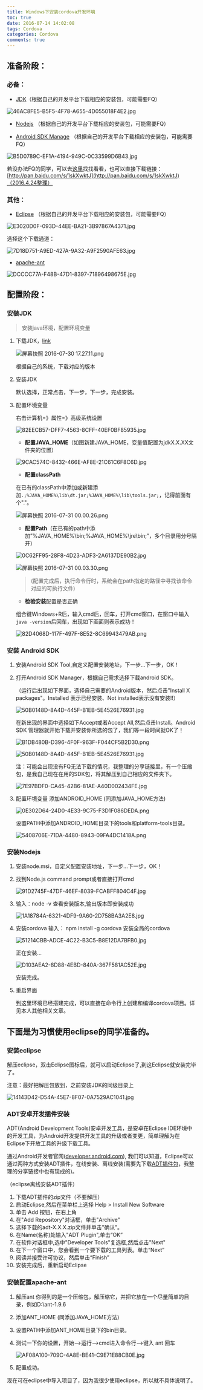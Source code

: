 ```yaml
---
title: Windows下安装cordova开发环境
toc: true
date: 2016-07-14 14:02:08
tags: Cordova
categories: Cordova
comments: true
---
```

## 准备阶段：

### 必备：

- [JDK](http://www.oracle.com/technetwork/java/javase/downloads/jdk8-downloads-2133151.html)（根据自己的开发平台下载相应的安装包，可能需要FQ）
<!-- more -->
![46AC8FE5-B5F5-4F78-A655-4D055018F4E2.jpg](http://ww3.sinaimg.cn/large/72f96cbagw1f6d5lisumzj20f908i0ty.jpg)

- [Nodejs](https://nodejs.org/en/download/)  （根据自己的开发平台下载相应的安装包，可能需要FQ）

- [Android SDK Manage](http://developer.android.com/sdk/index.html)  （根据自己的开发平台下载相应的安装包，可能需要FQ）

![B5D0789C-EF1A-4194-949C-0C33599D6B43.jpg](http://ww2.sinaimg.cn/large/72f96cbagw1f6d5mvz8qvj20lw0ckjs9.jpg)

若没办法FQ的同学，可以去[这里](https://github.com/inferjay/AndroidDevTools/)找找看看，也可以直接下载链接：[http://pan.baidu.com/s/1skXwktJ](http://pan.baidu.com/s/1skXwktJ)（2016.4.24整理）

### 其他：

- [Eclipse](https://www.eclipse.org/downloads/)  （根据自己的开发平台下载相应的安装包，可能需要FQ）

![E3020D0F-093D-44EE-BA21-3B97867A4371.jpg](http://ww3.sinaimg.cn/large/72f96cbagw1f6d5oeaiyvj20nb07u74t.jpg)

选择这个下载通道：

![7D18D751-A9ED-427A-9A32-A9F2590AFE63.jpg](http://ww4.sinaimg.cn/large/72f96cbagw1f6d5oyzr6uj20el0400so.jpg)

- [apache-ant](http://ant.apache.org/bindownload.cgi)

![DCCCC77A-F48B-47D1-8397-71896498675E.jpg](http://ww3.sinaimg.cn/large/72f96cbagw1f6d5pxwi7pj20hy05rgmf.jpg)



## 配置阶段：

### 安装JDK

> 安装java环境，配置环境变量

1. 下载JDK，[link](http://www.oracle.com/technetwork/java/javase/downloads/jdk8-downloads-2133151.html)

	![屏幕快照 2016-07-30 17.27.11.png](http://ww1.sinaimg.cn/large/72f96cbagw1f6c2hkxorgj20f408n76s.jpg)

	根据自己的系统，下载对应的版本

2. 安装JDK

	默认选择，正常点击，下一步，下一步，完成安装。

3. 配置环境变量

	右击计算机=》属性=》高级系统设置

	![82EECB57-DFF7-4563-8CFF-40EF0BF85935.jpg](http://ww2.sinaimg.cn/large/72f96cbagw1f6c2nylc7sj20cv0eb0t7.jpg)

	* **配置JAVA_HOME**（如图新建JAVA_HOME，变量值配置为jdkX.X.XX文件夹的位置）

	![9CAC574C-8432-466E-AF8E-21C61C6F8C6D.jpg](http://ww3.sinaimg.cn/large/72f96cbagw1f6c2pxpxzxj20bx063mxd.jpg)

	* **配置classPath**

	在已有的classPath中添加或新建添加`.;%JAVA_HOME%\lib\dt.jar;%JAVA_HOME%\lib\tools.jar;`，记得前面有个"."。

	![屏幕快照 2016-07-31 00.00.26.png](http://ww4.sinaimg.cn/large/72f96cbagw1f6cdme9unqj20hm05u0tl.jpg)

	* **配置Path**（在已有的path中添加”%JAVA_HOME%\bin;%JAVA_HOME%\jre\bin;”，多个目录用分号隔开）

	![0C62FF95-28F8-4D23-ADF3-2A6137DE90B2.jpg](http://ww4.sinaimg.cn/large/72f96cbagw1f6c2rih4t6j20bx067dg2.jpg)

	![屏幕快照 2016-07-31 00.03.30.png](http://ww1.sinaimg.cn/large/72f96cbagw1f6cdpplgylj20db068jsk.jpg)

	>(配置完成后，执行命令行时，系统会在path指定的路径中寻找该命令对应的可执行文件)

	* **检验安装**配置是否正确

	组合键Windows+R后，输入cmd后，回车，打开cmd窗口，在窗口中输入`java -version`后回车，出现如下画面则表示成功！

	![82D4068D-117F-497F-8E52-8C69943479AB.png](http://ww3.sinaimg.cn/large/72f96cbagw1f6c2tfy1vpj20em029t8x.jpg)




### 安装 Android SDK

1. 安装Android SDK Tool,自定义配置安装地址，下一步...下一步，OK！

2. 打开Android SDK Manager，根据自己需求选择下载android SDK。

	（运行后出现如下界面，选择自己需要的Android版本，然后点击"Install X packages"。Installed 表示已经安装、Not installed表示没有安装!!）

	![50B0148D-8A4D-445F-B1EB-5E4526E76931.jpg](http://ww4.sinaimg.cn/large/72f96cbagw1f6d5vy3oyjj20fx0cv0wv.jpg)

	在新出现的界面中选择如下Accept或者Accept All,然后点击Install。Android SDK 管理器就开始下载并安装你所选的包了，我们等一段时间就OK了！

	![B1DB480B-D396-4F0F-963F-F044CF5B2D30.png](http://ww3.sinaimg.cn/large/72f96cbagw1f6d5wxqeyej20gm0a777d.jpg)

	![50B0148D-8A4D-445F-B1EB-5E4526E76931.jpg](http://ww4.sinaimg.cn/large/72f96cbagw1f6d5xhnl0bj20fx0cv0wv.jpg)

	注：可能会出现没有FQ无法下载的情况，我整理的分享链接里，有一个压缩包，是我自己现在在用的SDK包，将其解压到自己相应的文件夹下。

	![7E97BDF0-CA45-42B6-81AE-A40D002434FE.jpg](http://ww4.sinaimg.cn/large/72f96cbagw1f6d5yiwqa0j20go0avjs2.jpg)

3. 配置环境变量
	添加ANDROID_HOME (同添加JAVA_HOME方法)

	![0E302D64-24D0-4E33-9C75-F3D1F086DEDA.png](http://ww1.sinaimg.cn/large/72f96cbagw1f6d5z3gbt4j20ij05at9m.jpg)

	设置PATH中添加ANDROID_HOME目录下的tools和platform-tools目录。

	![5408706E-71DA-4480-8943-09FA4DC1418A.png](http://ww3.sinaimg.cn/large/72f96cbagw1f6d5zlu57gj20fg0fmwhy.jpg)


### 安装Nodejs

1. 安装node.msi，自定义配置安装地址，下一步...下一步，OK！

2. 找到Node.js command prompt或者直接打开cmd

	![91D2745F-47DF-46EF-8039-FCABFF804C4F.jpg](http://ww1.sinaimg.cn/large/72f96cbagw1f6d60xte0xj206p05jt8o.jpg)

3. 输入：node -v 查看安装版本,输出版本即安装成功

	![1A18784A-6321-4DF9-9A60-2D758BA3A2E8.jpg](http://ww1.sinaimg.cn/large/72f96cbagw1f6d6184ec2j204v01ua9u.jpg)

4. 安装cordova
	输入： npm install -g cordova   安装全局的cordova

	![51214CBB-ADCE-4C22-B3C5-B8E12DA7BFB0.jpg](http://ww1.sinaimg.cn/large/72f96cbagw1f6d61gmpi5j208401a0sj.jpg)

	正在安装...

	![D103AEA2-8D88-4EBD-840A-367F581AC52E.jpg](http://ww4.sinaimg.cn/large/72f96cbagw1f6d61s3i0rj20qz07hgmw.jpg)

	安装完成。

5. 重启界面

	到这里环境已经搭建完成，可以直接在命令行上创建和编译cordova项目。详见本人其他相关文章。



## 下面是为习惯使用eclipse的同学准备的。

### 安装eclipse

解压eclipse，双击Eclipse图标后，就可以启动Eclipse了,到这Eclipse就安装完毕了。

注意：最好把解压包放到，之前安装JDK的同级目录上

![14143D42-D54A-45E7-8F07-0A7529AC1041.jpg](http://ww4.sinaimg.cn/large/72f96cbagw1f6d636pztpj20cp08hweo.jpg)

### ADT安卓开发插件安装

ADT(Android Development Tools)安卓开发工具，是安卓在Eclipse IDE环境中的开发工具，为Android开发提供开发工具的升级或者变更，简单理解为在Eclipse下开放工具的升级下载工具。

通过Android开发者官网([developer.android.com](http://developer.android.com/)), 我们可以知道，Eclipse可以通过两种方式安装ADT插件，在线安装、离线安装(需要先下载[ADT插件包](https://github.com/inferjay/AndroidDevTools/)，我整理的分享链接中也有现成的)。

（eclipse离线安装ADT插件）

1. 下载ADT插件的zip文件（不要解压）
2. 启动Eclipse,然后在菜单栏上选择 Help > Install New Software
3. 单击 Add 按钮，在右上角
4. 在"Add Repository"对话框，单击"Archive"
5. 选择下载的adt-X.X.X.zip文件并单击"确认"。
6. 在Name(名称)处输入"ADT Plugin",单击“OK”
7. 在软件对话框中,选中"Developer Tools"复选框,然后点击"Next"
8. 在下一个窗口中，您会看到一个要下载的工具列表。单击“Next”
9. 阅读并接受许可协议，然后单击“Finish”
10. 安装完成后，重新启动Eclipse


### 安装配置apache-ant

1. 解压ant 你得到的是一个压缩包，解压缩它，并把它放在一个尽量简单的目录，例如D:\ant-1.9.6

2. 添加ANT_HOME (同添加JAVA_HOME方法)

3. 设置PATH中添加ANT_HOME目录下的bin目录。

4. 测试一下你的设置，开始-->运行-->cmd进入命令行-->键入 ant 回车

	![AF08A100-709C-4A8E-BE41-C9E71E88CB0E.jpg](http://ww3.sinaimg.cn/large/72f96cbagw1f6d65hbz3aj208j01rt8k.jpg)

5. 配置成功。

现在可在eclipse中导入项目了，因为我很少使用eclipse，所以就不具体说明了。

                          

